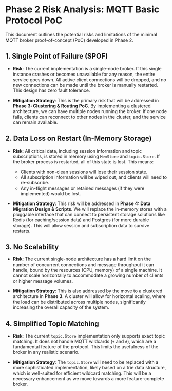 # Phase 2 Risk Analysis: MQTT Basic Protocol PoC

This document outlines the potential risks and limitations of the minimal MQTT broker proof-of-concept (PoC) developed in Phase 2.

## 1. Single Point of Failure (SPOF)

*   **Risk**: The current implementation is a single-node broker. If this single instance crashes or becomes unavailable for any reason, the entire service goes down. All active client connections will be dropped, and no new connections can be made until the broker is manually restarted. This design has zero fault tolerance.

*   **Mitigation Strategy**: This is the primary risk that will be addressed in **Phase 3: Clustering & Routing PoC**. By implementing a clustered architecture, we can have multiple nodes running the broker. If one node fails, clients can reconnect to other nodes in the cluster, and the service can remain available.

## 2. Data Loss on Restart (In-Memory Storage)

*   **Risk**: All critical data, including session information and topic subscriptions, is stored in memory using `MemStore` and `topic.Store`. If the broker process is restarted, all of this state is lost. This means:
    *   Clients with non-clean sessions will lose their session state.
    *   All subscription information will be wiped out, and clients will need to re-subscribe.
    *   Any in-flight messages or retained messages (if they were implemented) would be lost.

*   **Mitigation Strategy**: This risk will be addressed in **Phase 4: Data Migration Design & Scripts**. We will replace the in-memory stores with a pluggable interface that can connect to persistent storage solutions like Redis (for caching/session data) and Postgres (for more durable storage). This will allow session and subscription data to survive restarts.

## 3. No Scalability

*   **Risk**: The current single-node architecture has a hard limit on the number of concurrent connections and message throughput it can handle, bound by the resources (CPU, memory) of a single machine. It cannot scale horizontally to accommodate a growing number of clients or higher message volumes.

*   **Mitigation Strategy**: This is also addressed by the move to a clustered architecture in **Phase 3**. A cluster will allow for horizontal scaling, where the load can be distributed across multiple nodes, significantly increasing the overall capacity of the system.

## 4. Simplified Topic Matching

*   **Risk**: The current `topic.Store` implementation only supports exact topic matching. It does not handle MQTT wildcards (`+` and `#`), which are a fundamental feature of the protocol. This limits the usefulness of the broker in any realistic scenario.

*   **Mitigation Strategy**: The `topic.Store` will need to be replaced with a more sophisticated implementation, likely based on a trie data structure, which is well-suited for efficient wildcard matching. This will be a necessary enhancement as we move towards a more feature-complete broker.